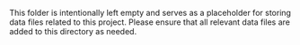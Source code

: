 This folder is intentionally left empty and serves as a placeholder for storing data files related to this project. Please ensure that all relevant data files are added to this directory as needed.

